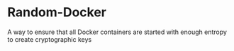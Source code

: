# Random-Docker
A way to ensure that all Docker containers are started with enough entropy to create cryptographic keys
